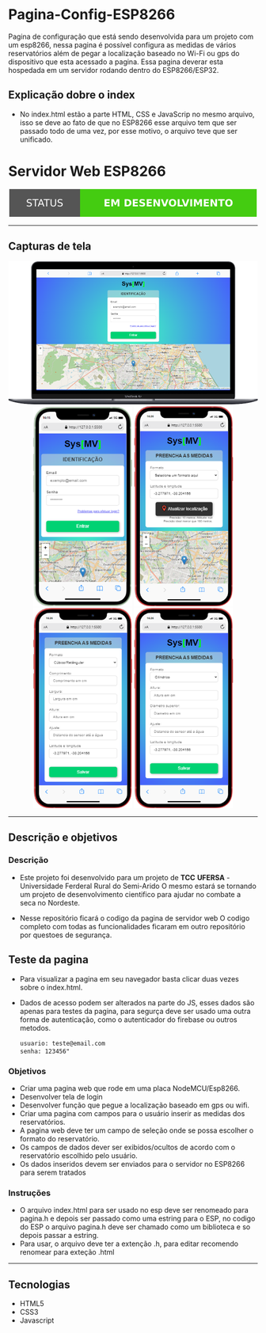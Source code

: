 # Pagina-Config-ESP8266
Pagina de configuração que está sendo desenvolvida para um projeto com um esp8266, nessa pagina é possível configura as medidas de vários reservatórios além de pegar a localização baseado no Wi-Fi ou gps do dispositivo que esta acessado a pagina.
Essa pagina deverar esta hospedada em um servidor rodando dentro do ESP8266/ESP32.

## Explicação dobre o index
- No index.html estão a parte HTML, CSS e JavaScrip no mesmo arquivo, isso se deve ao fato de que no ESP8266 esse arquivo tem que ser passado todo de uma vez, por esse motivo, o arquivo teve que ser unificado.

# Servidor Web ESP8266

<p align="center">
    <img src="img/status.svg"/>
</p>

<hr>

## Capturas de tela
<p align="center">
    <img src="img/mobile.png" width="800" />
    <img src="img/mobile%20(3).png" width="200" />
    <img src="img/mobile%20(6).png" width="200" />
    <img src="img/mobile%20(7).png" width="200" />
    <img src="img/mobile%20(8).png" width="200" />
</p>

<hr>

## Descrição e objetivos
### Descrição

- Este projeto foi desenvolvido para um projeto de **TCC**
 **UFERSA** - Universidade Ferderal Rural do Semi-Arido
 O mesmo estará se tornando um projeto de desenvolvimento cientifico para ajudar no combate a seca no Nordeste.

- Nesse repositório ficará o codigo da pagina de servidor web
O codigo completo com todas as funcionalidades ficaram em outro repositório por questoes de segurança.

## Teste da pagina
- Para visualizar a pagina em seu navegador basta clicar duas vezes sobre o index.html.
- Dados de acesso podem ser alterados na parte do JS, esses dados são apenas para testes da pagina, para segurça deve ser usado uma outra forma de autenticação, como o autenticador do firebase ou outros metodos.

      usuario: teste@email.com
      senha: 123456"

### Objetivos
- Criar uma pagina web que rode em uma placa NodeMCU/Esp8266.
- Desenvolver tela de login
- Desenvolver função que pegue a localização baseado em gps ou wifi.
- Criar uma pagina com campos para o usuário inserir as medidas dos reservatórios.
- A pagina web deve ter um campo de seleção onde se possa escolher o formato do reservatório.
- Os campos de dados dever ser exibidos/ocultos de acordo com o reservatório escolhido pelo usuário.
- Os dados inseridos devem ser enviados para o servidor no ESP8266 para serem tratados

### Instruções

- O arquivo index.html para ser usado no esp deve ser renomeado para pagina.h e depois ser passado como uma estring para o ESP, no codigo do ESP o arquivo pagina.h deve ser chamado como um biblioteca e so depois passar a estring.
- Para usar, o arquivo deve ter a extenção .h, para editar recomendo renomear para exteção .html 

<hr>

## Tecnologias
- HTML5
- CSS3
- Javascript
